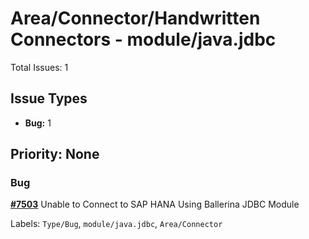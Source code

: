 # Area/Connector/Handwritten Connectors - module/java.jdbc

Total Issues: 1

## Issue Types

- **Bug:** 1

## Priority: None

### Bug

**[#7503](https://github.com/ballerina-platform/ballerina-library/issues/7503)** Unable to Connect to SAP HANA Using Ballerina JDBC Module

Labels: `Type/Bug`, `module/java.jdbc`, `Area/Connector`

